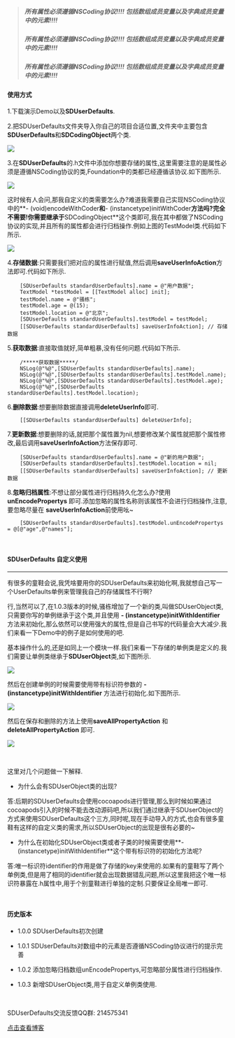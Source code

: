 > ##### 所有属性必须遵循NSCoding协议!!!! 包括数组成员变量以及字典成员变量中的元素!!!! 
> ##### 所有属性必须遵循NSCoding协议!!!! 包括数组成员变量以及字典成员变量中的元素!!!! 
> ##### 所有属性必须遵循NSCoding协议!!!! 包括数组成员变量以及字典成员变量中的元素!!!! 




#### 使用方式


1.下载演示Demo以及**SDUserDefaults**.

2.把SDUserDefaults文件夹导入你自己的项目合适位置,文件夹中主要包含**SDUserDefaults**和**SDCodingObject**两个类.

![](https://upload-images.jianshu.io/upload_images/1396375-0e131b74ca222ed7.png?imageMogr2/auto-orient/strip%7CimageView2/2/w/1240)

3.在**SDUserDefaults**的.h文件中添加你想要存储的属性,这里需要注意的是属性必须是遵循NSCoding协议的类,Foundation中的类都已经遵循该协议.如下图所示.

![](https://upload-images.jianshu.io/upload_images/1396375-ba4ce6329628bf3d.png?imageMogr2/auto-orient/strip%7CimageView2/2/w/1240)


这时候有人会问,那我自定义的类需要怎么办?难道我需要自己实现NSCoding协议中的**- (void)encodeWithCoder**和**- (instancetype)initWithCoder**方法吗?完全不需要!你需要继承于**SDCodingObject**这个类即可,我在其中都做了NSCoding协议的实现,并且所有的属性都会进行归档操作.例如上图的TestModel类.代码如下所示.

![](https://upload-images.jianshu.io/upload_images/1396375-9494527a5cbc24cb.png?imageMogr2/auto-orient/strip%7CimageView2/2/w/1240)

4.**存储数据**:只需要我们把对应的属性进行赋值,然后调用**saveUserInfoAction**方法即可.代码如下所示.

```
    [SDUserDefaults standardUserDefaults].name = @"用户数据";
    TextModel *testModel = [[TextModel alloc] init];
    testModel.name = @"骚栋";
    testModel.age = @(15);
    testModel.location = @"北京";
    [SDUserDefaults standardUserDefaults].testModel = testModel;
    [[SDUserDefaults standardUserDefaults] saveUserInfoAction]; // 存储数据
```

5.**获取数据**:直接取值就好,简单粗暴,没有任何问题.代码如下所示.

```
    /*****获取数据*****/
    NSLog(@"%@",[SDUserDefaults standardUserDefaults].name);
    NSLog(@"%@",[SDUserDefaults standardUserDefaults].testModel.name);
    NSLog(@"%@",[SDUserDefaults standardUserDefaults].testModel.age);
    NSLog(@"%@",[SDUserDefaults standardUserDefaults].testModel.location);
```

6.**删除数据**:想要删除数据直接调用**deleteUserInfo**即可.

```
    [[SDUserDefaults standardUserDefaults] deleteUserInfo];
```

7.**更新数据**:想要删除的话,就把那个属性置为nil,想要修改某个属性就把那个属性修改,最后调用**saveUserInfoAction**方法保存即可.

```
    [SDUserDefaults standardUserDefaults].name = @"新的用户数据";
    [SDUserDefaults standardUserDefaults].testModel.location = nil;
    [[SDUserDefaults standardUserDefaults] saveUserInfoAction]; // 更新数据
```

8.**忽略归档属性**:不想让部分属性进行归档持久化怎么办?使用 **unEncodePropertys** 即可.添加忽略的属性名称则该属性不会进行归档操作,注意,要忽略尽量在
**saveUserInfoAction**前使用吆~

```
    [SDUserDefaults standardUserDefaults].testModel.unEncodePropertys = @[@"age",@"names"];
```

<br>

#### SDUserDefaults 自定义使用

***

有很多的童鞋会说,我凭啥要用你的SDUserDefaults来初始化啊,我就想自己写一个UserDefaults单例来管理我自己的存储属性不行啊?

行,当然可以了,在1.0.3版本的时候,骚栋增加了一个新的类,叫做SDUserObject类,只需要你写的单例继承于这个类,并且使用 **- (instancetype)initWithIdentifier** 方法来初始化,那么依然可以使用强大的属性,但是自己书写的代码量会大大减少.我们来看一下Demo中的例子是如何使用的吧.

基本操作什么的,还是如同上一个模块一样.我们来看一下存储的单例类是定义的.我们需要让单例类继承于**SDUserObject**类,如下图所示.

![](https://upload-images.jianshu.io/upload_images/1396375-a71856bfbdf346c3.png?imageMogr2/auto-orient/strip%7CimageView2/2/w/1240)

然后在创建单例的时候需要使用带有标识符参数的 **- (instancetype)initWithIdentifier** 方法进行初始化.如下图所示.

![](https://upload-images.jianshu.io/upload_images/1396375-b12a83d3e91037af.png?imageMogr2/auto-orient/strip%7CimageView2/2/w/1240)

然后在保存和删除的方法上使用**saveAllPropertyAction** 和 **deleteAllPropertyAction** 即可.

![](https://upload-images.jianshu.io/upload_images/1396375-6f81b7850d7c2f44.png?imageMogr2/auto-orient/strip%7CimageView2/2/w/1240)


<br>

这里对几个问题做一下解释.

* 为什么会有SDUserObject类的出现? 

答:后期的SDUserDefaults会使用cocoapods进行管理,那么到时候如果通过cocoapods引入的时候不能去改动源码吧,所以我们通过继承于SDUserObject的方式来使用SDUserDefaults这个三方,同时呢,现在手动导入的方式,也会有很多童鞋有这样的自定义类的需求,所以SDUserObject的出现是很有必要的~

* 为什么在初始化SDUserObject类或者子类的时候需要使用**- (instancetype)initWithIdentifier**这个带有标识符的初始化方法呢?

答:唯一标识符identifier的作用是做了存储的key来使用的.如果有的童鞋写了两个单例类,但是用了相同的identifier就会出现数据错乱问题,所以这里我把这个唯一标识符暴露在.h属性中,用于个别童鞋进行单独的定制.只要保证全局唯一即可.




<br>

#### 历史版本

* 1.0.0 SDUserDefaults初次创建

* 1.0.1 SDUserDefaults对数组中的元素是否遵循NSCoding协议进行的提示完善

* 1.0.2 添加忽略归档数组unEncodePropertys,可忽略部分属性进行归档操作.

* 1.0.3 新增SDUserObject类,用于自定义单例类使用.

<br>

SDUserDefaults交流反馈QQ群: 214575341

[点击查看博客](https://www.jianshu.com/p/7005244f83b1)


